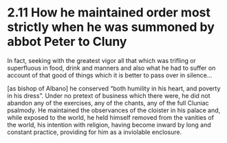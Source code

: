 # 2.11 How he maintained order most strictly when he was summoned by abbot Peter to Cluny

In fact, seeking with the greatest vigor all that which was trifling or superfluous in food, drink and manners and also what he had to suffer on account of that good of things which it is better to pass over in silence...

\[as bishop of Albano\] he conserved “both humility in his heart, and poverty in his dress”. Under no pretext of business which there were,  he did not abandon any of the exercises, any of the chants, any of the full Cluniac psalmody. He maintained the observances of the cloister in his palace and, while exposed to the world, he held himself removed from the vanities of the world, his intention with religion, having become inward by long and constant practice, providing for him as a inviolable enclosure.

